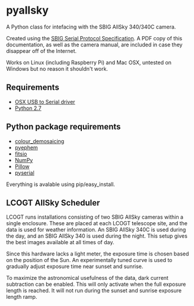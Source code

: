 pyallsky
========

A Python class for intefacing with the SBIG AllSky 340/340C camera.

Created using the [SBIG Serial Protocol Specification](ftp://sbig.com/pub/devsw/SG4_AllSky-340_SerialSpec.pdf).
A PDF copy of this documentation, as well as the camera manual, are included in
case they disappear off of the Internet.

Works on Linux (including Raspberry Pi) and Mac OSX, untested on Windows but no reason it shouldn't work.

Requirements
------------
* [OSX USB to Serial driver](http://plugable.com/drivers/prolific/)
* [Python 2.7](http://python.org)

Python package requirements
-------------------
* [colour_demosaicing](https://pypi.python.org/pypi/colour-demosaicing)
* [pyephem](http://rhodesmill.org/pyephem/)
* [fitsio](https://pypi.python.org/pypi/fitsio/)
* [NumPy](http://www.numpy.org/)
* [Pillow](http://python-pillow.org/)
* [pyserial](http://pyserial.sourceforge.net/)

Everything is avalable using pip/easy_install.

LCOGT AllSky Scheduler
----------------------

LCOGT runs installations consisting of two SBIG AllSky cameras within a single
enclosure. These are placed at each LCOGT telescope site, and the data is used
for weather information. An SBIG AllSky 340C is used during the day, and an SBIG
AllSky 340 is used during the night. This setup gives the best images available
at all times of day.

Since this hardware lacks a light meter, the exposure time is chosen based on
the position of the Sun. An experimentally tuned curve is used to gradually
adjust exposure time near sunset and sunrise.

To maximize the astronomical usefulness of the data, dark current subtraction
can be enabled. This will only activate when the full exposure length is
reached. It will not run during the sunset and sunrise exposure length ramp.
